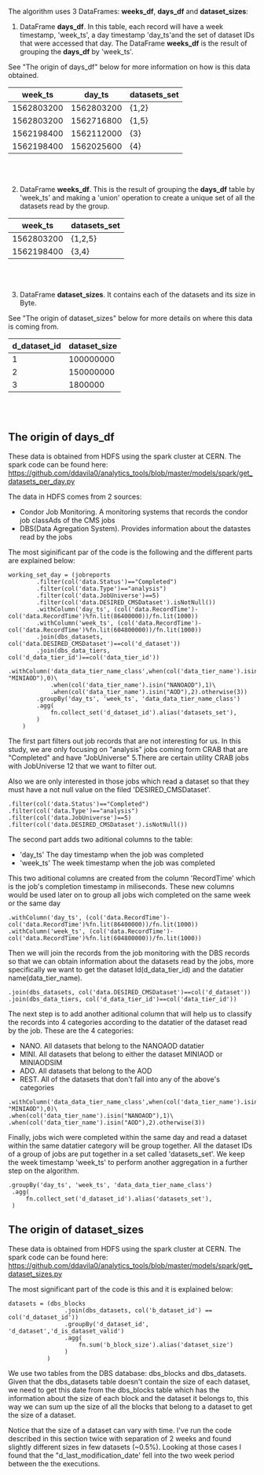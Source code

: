 The algorithm uses 3 DataFrames: **weeks_df**, **days_df** and **dataset_sizes**: 

1) DataFrame **days_df**. In this table, each record will have a week timestamp,
'week_ts', a day timestamp 'day_ts'and the set of dataset IDs that were accessed
that day. The DataFrame **weeks_df**
is the result of grouping the **days_df** by 'week_ts'.

See "The origin of days_df" below for more information on how is this data obtained.

| week_ts    | day_ts     | datasets_set |
|------------|------------|--------------|
|1562803200  |1562803200  |{1,2}         |
|1562803200  |1562716800  |{1,5}         |
|1562198400  |1562112000  |{3}           |
|1562198400  |1562025600  |{4}           |
<br><br>


2) DataFrame **weeks_df**. This is the result of grouping the **days_df**
table by 'week_ts' and making a 'union' operation to create a unique set of all
the datasets read by the group.

| week_ts    | datasets_set |
|------------|--------------|
|1562803200  |{1,2,5}       |
|1562198400  |{3,4}         |
<br><br>


3) DataFrame **dataset_sizes**. It contains each of the datasets and its size in
Byte.

See "The origin of dataset_sizes" below for more details on where this data is
coming from.


| d_dataset_id | dataset_size |
|--------------|--------------|
|1             | 100000000    |
|2             | 150000000    |
|3             | 1800000      |
<br><br>


## The origin of days_df

These data is obtained from HDFS using the spark cluster at CERN. The spark code
can be found here:
https://github.com/ddavila0/analytics_tools/blob/master/models/spark/get_datasets_per_day.py

The data in HDFS comes from 2 sources:
 * Condor Job Monitoring. A monitoring systems that records the condor job classAds of the CMS jobs
 * DBS(Data Agregation System). Provides information about the datastes read by the jobs 


The most siginificant par of the code is the following and the different parts are explained below:
```
working_set_day = (jobreports
        .filter(col('data.Status')=="Completed")
        .filter(col('data.Type')=="analysis")
        .filter(col('data.JobUniverse')==5)
        .filter(col('data.DESIRED_CMSDataset').isNotNull())
        .withColumn('day_ts', (col('data.RecordTime')-col('data.RecordTime')%fn.lit(86400000))/fn.lit(1000))
        .withColumn('week_ts', (col('data.RecordTime')-col('data.RecordTime')%fn.lit(604800000))/fn.lit(1000))
        .join(dbs_datasets, col('data.DESIRED_CMSDataset')==col('d_dataset'))
        .join(dbs_data_tiers, col('d_data_tier_id')==col('data_tier_id'))
        .withColumn('data_data_tier_name_class',when(col('data_tier_name').isin("MINIAODSIM", "MINIAOD"),0)\
            .when(col('data_tier_name').isin("NANOAOD"),1)\
            .when(col('data_tier_name').isin("AOD"),2).otherwise(3))
        .groupBy('day_ts', 'week_ts', 'data_data_tier_name_class')
        .agg(
            fn.collect_set('d_dataset_id').alias('datasets_set'),
        )
    )
```

The first part filters out job records that are not interesting for us. In this
study, we are only focusing on "analysis" jobs coming form CRAB that are "Completed"
and have "JobUniverse" 5.There are certain utility CRAB jobs with JobUniverse 12 
that we want to filter out.

Also we are only interested in those jobs which read a dataset so that they must
have a not null value on the filed 'DESIRED_CMSDataset'. 

```
.filter(col('data.Status')=="Completed")
.filter(col('data.Type')=="analysis")
.filter(col('data.JobUniverse')==5)
.filter(col('data.DESIRED_CMSDataset').isNotNull())
``` 

The second part adds two aditional columns to the table:
 * 'day_ts' The day timestamp when the job was completed
 * 'week_ts' The week timestamp when the job was completed

This two aditional columns are created from the column 'RecordTime' which is the
job's completion timestamp in miliseconds. These new columns would be used later
on to group all jobs wich completed on the same week or the same day


```
.withColumn('day_ts', (col('data.RecordTime')-col('data.RecordTime')%fn.lit(86400000))/fn.lit(1000))
.withColumn('week_ts', (col('data.RecordTime')-col('data.RecordTime')%fn.lit(604800000))/fn.lit(1000))
``` 

Then we will join the records from the job monitoring with the DBS records so
that we can obtain information about the datasets read by the jobs, more 
specifically we want to get the dataset Id(d_data_tier_id) and the datatier
name(data_tier_name). 

```
.join(dbs_datasets, col('data.DESIRED_CMSDataset')==col('d_dataset'))
.join(dbs_data_tiers, col('d_data_tier_id')==col('data_tier_id'))
```

The next step is to add another aditional column that will help us to
classify the records into 4 categories according to the datatier of 
the dataset read by the job. These are the 4 categories: 

 * NANO. All datasets that belong to the NANOAOD datatier
 * MINI. All datasets that belong to either the dataset MINIAOD or MINIAODSIM
 * ADO.  All datasets that belong to the AOD 
 * REST. All of the datasets that don't fall into any of the above's categories

```
.withColumn('data_data_tier_name_class',when(col('data_tier_name').isin("MINIAODSIM", "MINIAOD"),0)\
.when(col('data_tier_name').isin("NANOAOD"),1)\
.when(col('data_tier_name').isin("AOD"),2).otherwise(3))
```

Finally, jobs wich were completed within the same day and read a dataset within
the same datatier category will be group together. All the dataset IDs of a group
of jobs are put together in a set called 'datasets_set'. We keep the week timestamp
'week_ts' to perform another aggregation in a further step on the algorithm. 

```
.groupBy('day_ts', 'week_ts', 'data_data_tier_name_class')
 .agg(
     fn.collect_set('d_dataset_id').alias('datasets_set'),
 )
```

## The origin of dataset_sizes

These data is obtained from HDFS using the spark cluster at CERN. The spark code
can be found here:
https://github.com/ddavila0/analytics_tools/blob/master/models/spark/get_dataset_sizes.py

The most significant part of the code is this and it is explained below:

```
datasets = (dbs_blocks
                .join(dbs_datasets, col('b_dataset_id') == col('d_dataset_id'))
                .groupBy('d_dataset_id', 'd_dataset','d_is_dataset_valid')
                .agg(
                    fn.sum('b_block_size').alias('dataset_size')
                )
           )
```

We use two tables from the DBS database: dbs_blocks and dbs_datasets. Given that
the dbs_datasets table doesn't contain the size of each dataset, we need to get
this date from the dbs_blocks table which has the information about the size of
each block and the dataset it belongs to, this way we can sum up the size of all 
the blocks that belong to a dataset to get the size of a dataset.

Notice that the size of a dataset can vary with time. I've run the code described
in this section twice with separation of 2 weeks and found
slightly different sizes in few datasets (~0.5%). Looking at those cases I found
that the "d_last_modification_date' fell into the two week period between the
the executions.



